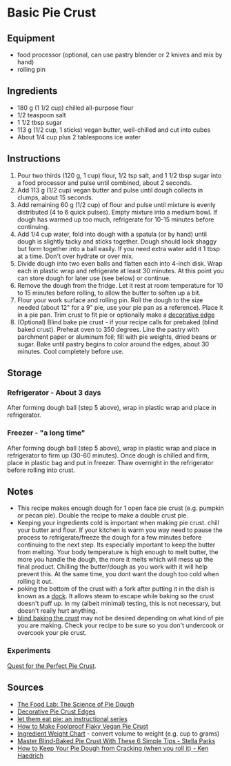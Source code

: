 # Basic Pie Crust


## Equipment
* food processor (optional, can use pastry blender or 2 knives and mix by hand)
* rolling pin


## Ingredients
* 180 g (1 1/2 cup) chilled all-purpose flour
* 1/2 teaspoon salt
* 1 1/2 tbsp sugar
* 113 g (1/2 cup, 1 sticks) vegan butter, well-chilled and cut into cubes
* About 1/4 cup plus 2 tablespoons ice water


## Instructions
1. Pour two thirds (120 g, 1 cup) flour, 1/2 tsp salt, and 1 1/2 tbsp sugar into a food processor and pulse until combined, about 2 seconds.
2. Add 113 g (1/2 cup) vegan butter and pulse until dough collects in clumps, about 15 seconds.
3. Add remaining 60 g (1/2 cup) of flour and pulse until mixture is evenly distributed (4 to 6 quick pulses). Empty mixture into a medium bowl. If dough has warmed up too much, refrigerate for 10-15 minutes before continuing.
4. Add 1/4 cup water, fold into dough with a spatula (or by hand) until dough is slightly tacky and sticks together. Dough should look shaggy but form together into a ball easily. If you need extra water add it 1 tbsp at a time. Don't over hydrate or over mix.
5. Divide dough into two even balls and flatten each into 4-inch disk. Wrap each in plastic wrap and refrigerate at least 30 minutes. At this point you can store dough for later use (see below) or continue.
6. Remove the dough from the fridge. Let it rest at room temperature for 10 to 15 minutes before rolling, to allow the butter to soften up a bit.
7. Flour your work surface and rolling pin. Roll the dough to the size needed (about 12" for a 9" pie, use your pie pan as a reference). Place it in a pie pan. Trim crust to fit pie or optionally make a [decorative edge](http://www.recipetips.com/kitchen-tips/t--813/decorative-pie-crust-edges.asp)
8. (Optional) Blind bake pie crust - if your recipe calls for prebaked (blind baked crust). Preheat oven to 350 degrees. Line the pastry with parchment paper or aluminum foil; fill with pie weights, dried beans or sugar. Bake until pastry begins to color around the edges, about 30 minutes. Cool completely before use.


## Storage

### Refrigerator - About 3 days
After forming dough ball (step 5 above), wrap in plastic wrap and place in refrigerator.


### Freezer - "a long time"
After forming dough ball (step 5 above), wrap in plastic wrap and place in refrigerator to firm up (30-60 minutes). Once dough is chilled and firm, place in plastic bag and put in freezer. Thaw overnight in the refrigerator before rolling into crust.


## Notes
* This recipe makes enough dough for 1 open face pie crust (e.g. pumpkin or pecan pie). Double the recipe to make a double crust pie.
* Keeping your ingredients cold is important when making pie crust. chill your butter and flour. If your kitchen is warm you way need to pause the process to refrigerate/freeze the dough for a few minutes before continuing to the next step. Its especially important to keep the butter from melting. Your body temperature is high enough to melt butter, the more you handle the dough, the more it melts which will mess up the final product. Chilling the butter/dough as you work with it will help prevent this. At the same time, you dont want the dough too cold when rolling it out.
* poking the bottom of the crust with a fork after putting it in the dish is known as a [dock](https://www.thespruce.com/definition-of-dock-a-baking-term-480616). It allows steam to escape while baking so the crust doesn't puff up. In my (albeit minimal) testing, this is not necessary, but doesn't really hurt anything.
* [blind baking the crust](https://blog.kingarthurflour.com/2015/11/23/blind-bake-pie-crust/) may not be desired depending on what kind of pie you are making. Check your recipe to be sure so you don't undercook or overcook your pie crust.

### Experiments
[Quest for the Perfect Pie Crust](../../3-journal/1-projects/pie_crust_quest.md).


## Sources
* [The Food Lab: The Science of Pie Dough](http://sweets.seriouseats.com/2011/07/the-food-lab-the-science-of-pie-how-to-make-pie-crust-easy-recipe.html)
* [Decorative Pie Crust Edges](http://www.recipetips.com/kitchen-tips/t--813/decorative-pie-crust-edges.asp)
* [let them eat pie: an instructional series](http://www.thejoykitchen.com/ingredients-techniques/let-them-eat-pie-instructional-series)
* [How to Make Foolproof Flaky Vegan Pie Crust](https://namelymarly.com/how-to-make-foolproof-flaky-vegan-pie-crust/)
* [Ingredient Weight Chart](https://www.kingarthurflour.com/learn/ingredient-weight-chart.html) - convert volume to weight (e.g. cup to grams)
* [Master Blind-Baked Pie Crust With These 6 Simple Tips - Stella Parks](http://www.seriouseats.com/2015/11/how-to-make-a-perfect-apple-pie-step-by-step.html)
* [How to Keep Your Pie Dough from Cracking (when you roll it) - Ken Haedrich](http://thepieacademy.com/how-to-keep-your-pie-dough-from-cracking-when-you-roll-it-video-lesson/)
